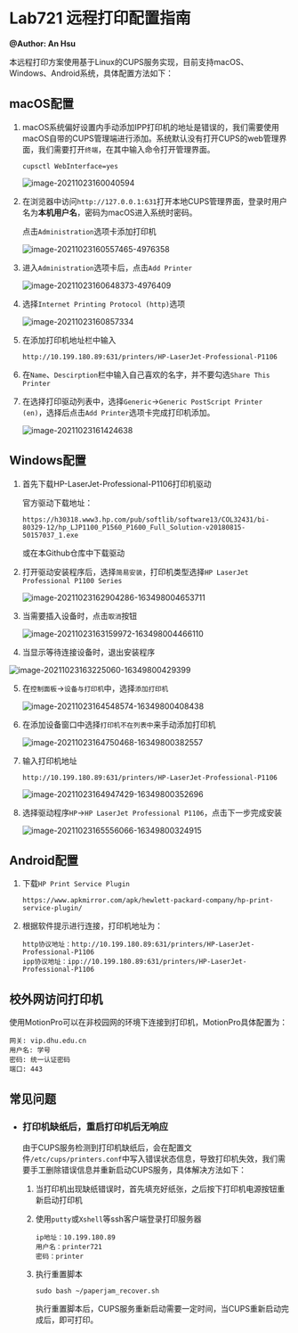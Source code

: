 # Lab721 远程打印配置指南

**@Author: An Hsu**

本远程打印方案使用基于Linux的CUPS服务实现，目前支持macOS、Windows、Android系统，具体配置方法如下：

## macOS配置

1. macOS系统偏好设置内手动添加IPP打印机的地址是错误的，我们需要使用macOS自带的CUPS管理端进行添加。系统默认没有打开CUPS的web管理界面，我们需要打开`终端`，在其中输入命令打开管理界面。

   ```shell
   cupsctl WebInterface=yes
   ```

   ![image-20211023160040594](https://cdn.jsdelivr.net/gh/xuan97916/image-hosting@master/20211023/image-20211023160040594.27mljur3j76s.png)

2. 在浏览器中访问`http://127.0.0.1:631`打开本地CUPS管理界面，登录时用户名为**本机用户名**，密码为macOS进入系统时密码。

   点击`Administration`选项卡添加打印机

   ![image-20211023160557465-4976358](https://cdn.jsdelivr.net/gh/xuan97916/image-hosting@master/20211023/image-20211023160557465-4976358.1keu3p286tfk.png)

3. 进入`Administration`选项卡后，点击`Add Printer`

   ![image-20211023160648373-4976409](https://cdn.jsdelivr.net/gh/xuan97916/image-hosting@master/20211023/image-20211023160648373-4976409.7fru7e5i21s0.png)

4. 选择`Internet Printing Protocol (http)`选项

   ![image-20211023160857334](https://cdn.jsdelivr.net/gh/xuan97916/image-hosting@master/20211023/image-20211023160857334.57ot9n3a0zo0.png)

5. 在添加打印机地址栏中输入

   ```
   http://10.199.180.89:631/printers/HP-LaserJet-Professional-P1106
   ```

6. 在`Name`、`Descirption`栏中输入自己喜欢的名字，并不要勾选`Share This Printer`

7. 在选择打印驱动列表中，选择`Generic`->`Generic PostScript Printer (en)`，选择后点击`Add Printer`选项卡完成打印机添加。

   ![image-20211023161424638](https://cdn.jsdelivr.net/gh/xuan97916/image-hosting@master/20211023/image-20211023161424638.jgzbtm21urs.png)

## Windows配置

1. 首先下载HP-LaserJet-Professional-P1106打印机驱动

   官方驱动下载地址：

   ```
   https://h30318.www3.hp.com/pub/softlib/software13/COL32431/bi-80329-12/hp_LJP1100_P1560_P1600_Full_Solution-v20180815-50157037_1.exe
   ```

   或在本Github仓库中下载驱动

2. 打开驱动安装程序后，选择`简易安装`，打印机类型选择`HP LaserJet Professional P1100 Series`

   ![image-20211023162904286-163498004653711](https://cdn.jsdelivr.net/gh/xuan97916/image-hosting@master/20211023/image-20211023162904286-163498004653711.5ksgefb4odk0.png)

5. 当需要插入设备时，点击`取消`按钮

	 ![image-20211023163159972-163498004466110](https://cdn.jsdelivr.net/gh/xuan97916/image-hosting@master/20211023/image-20211023163159972-163498004466110.mrflvbgnlxc.png)
7. 当显示等待连接设备时，退出安装程序

![image-20211023163225060-16349800429399](https://cdn.jsdelivr.net/gh/xuan97916/image-hosting@master/20211023/image-20211023163225060-16349800429399.3cqdxchk8za.png)

5. 在`控制面板`->`设备与打印机`中，选择`添加打印机`

   ![image-20211023164548574-16349800408438](https://cdn.jsdelivr.net/gh/xuan97916/image-hosting@master/20211023/image-20211023164548574-16349800408438.3a8ilfikc7a0.png)

6. 在添加设备窗口中选择`打印机不在列表中`来手动添加打印机

   ![image-20211023164750468-16349800382557](https://cdn.jsdelivr.net/gh/xuan97916/image-hosting@master/20211023/image-20211023164750468-16349800382557.2otjk83efgo0.png)

7. 输入打印机地址

   ```
   http://10.199.180.89:631/printers/HP-LaserJet-Professional-P1106
   ```

   ![image-20211023164947429-16349800352696](https://cdn.jsdelivr.net/gh/xuan97916/image-hosting@master/20211023/image-20211023164947429-16349800352696.69y4l7yzgc40.png)

8. 选择驱动程序`HP`->`HP LaserJet Professional P1106`，点击下一步完成安装

   ![image-20211023165556066-16349800324915](https://cdn.jsdelivr.net/gh/xuan97916/image-hosting@master/20211023/image-20211023165556066-16349800324915.2mvxgexkf4m0.png)

## Android配置

1. 下载`HP Print Service Plugin`

   ```
   https://www.apkmirror.com/apk/hewlett-packard-company/hp-print-service-plugin/
   ```

2. 根据软件提示进行连接，打印机地址为：

   ```
   http协议地址：http://10.199.180.89:631/printers/HP-LaserJet-Professional-P1106
   ipp协议地址：ipp://10.199.180.89:631/printers/HP-LaserJet-Professional-P1106
   ```

## 校外网访问打印机

使用MotionPro可以在非校园网的环境下连接到打印机，MotionPro具体配置为：

```
网关: vip.dhu.edu.cn
用户名: 学号
密码: 统一认证密码
端口: 443
```
## 常见问题

* ### 打印机缺纸后，重启打印机后无响应
  由于CUPS服务检测到打印机缺纸后，会在配置文件`/etc/cups/printers.conf`中写入错误状态信息，导致打印机失效，我们需要手工删除错误信息并重新启动CUPS服务，具体解决方法如下：

  1. 当打印机出现缺纸错误时，首先填充好纸张，之后按下打印机电源按钮重新启动打印机
   
  2. 使用`putty`或`Xshell`等ssh客户端登录打印服务器
      ```
      ip地址：10.199.180.89
      用户名：printer721
      密码：printer
      ```
  3. 执行重置脚本
      ```
      sudo bash ~/paperjam_recover.sh
      ```
      执行重置脚本后，CUPS服务重新启动需要一定时间，当CUPS重新启动完成后，即可打印。

